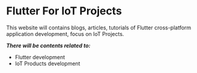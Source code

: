 # Flutter For IoT Projects

This website will contains blogs, articles, tutorials of Flutter cross-platform application development, focus on IoT Projects.

***There will be contents related to:***
 - Flutter development
 - IoT Products development
